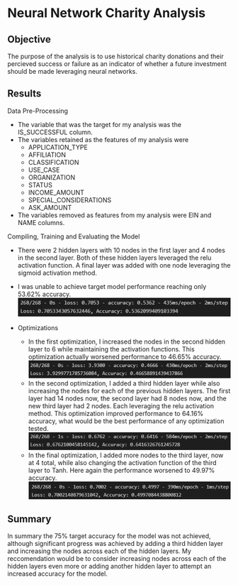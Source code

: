 # **Neural Network Charity Analysis**

## **Objective**
The purpose of the analysis is to use historical charity donations and their percieved success or failure as an indicator of whether a future investment should be made leveraging neural networks.

## **Results**
 Data Pre-Processing
 - The variable that was the target for my analysis was the IS_SUCCESSFUL column.
 - The variables retained as the features of my analysis were
    - APPLICATION_TYPE
    - AFFILIATION
    - CLASSIFICATION
    - USE_CASE
    - ORGANIZATION
    - STATUS
    - INCOME_AMOUNT
    - SPECIAL_CONSIDERATIONS
    - ASK_AMOUNT
 - The variables removed as features from my analysis were EIN and NAME columns.

Compiling, Training and Evaluating the Model
- There were 2 hidden layers with 10 nodes in the first layer and 4 nodes in the second layer. Both of these hidden layers leveraged the relu activation function. A final layer was added with one node leveraging the sigmoid activation method.
- I was unable to achieve target model performance reaching only 53.62% accuracy.
![initial_results](resources/initial_results.png)

- Optimizations
    - In the first optimization, I increased the nodes in the second hidden layer to 6 while maintaining the activation functions. This optimization actually worsened performance to 46.65% accuracy.
    ![opt1](resources/optimization_1_results.png)
    - In the second optimization, I added a third hidden layer while also increasing the nodes for each of the previous hidden layers. The first layer had 14 nodes now, the second layer had 8 nodes now, and the new third layer had 2 nodes. Each leveraging the relu activation method. This optimization improved performance to 64.16% accuracy, what would be the best performance of any optimization tested.
    ![opt2](resources/optimization_2_results.png)
    - In the final optimization, I added more nodes to the third layer, now at 4 total, while also changing the activation function of the third layer to Tanh. Here again the performance worsened to 49.97% accuracy.
    ![opt3](resources/optimization_3_results.png)
 

## **Summary**
In summary the 75% target accuracy for the model was not achieved, although significant progress was achieved by adding a third hidden layer and increasing the nodes across each of the hidden layers. My reccomendation would be to consider increasing nodes across each of the hidden layers even more or adding another hidden layer to attempt an increased accuracy for the model.